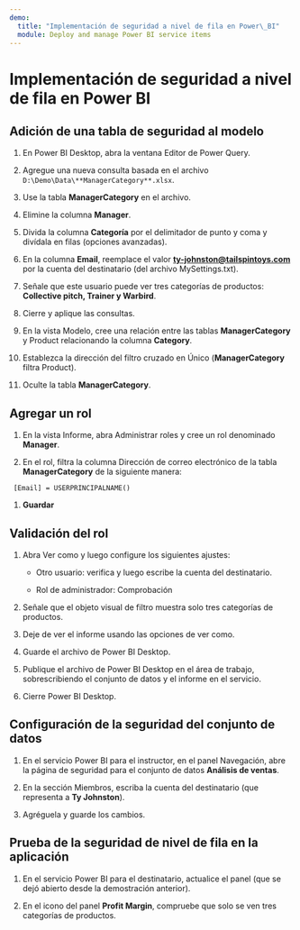 ```yaml
---
demo:
  title: "Implementación de seguridad a nivel de fila en Power\_BI"
  module: Deploy and manage Power BI service items
---
```


# Implementación de seguridad a nivel de fila en Power BI

## Adición de una tabla de seguridad al modelo

1. En Power BI Desktop, abra la ventana Editor de Power Query.

1. Agregue una nueva consulta basada en el archivo `D:\Demo\Data\**ManagerCategory**.xlsx`.

1. Use la tabla **ManagerCategory** en el archivo.

1. Elimine la columna **Manager**.

1. Divida la columna **Categoría** por el delimitador de punto y coma y divídala en filas (opciones avanzadas).

1. En la columna **Email**, reemplace el valor **<ty-johnston@tailspintoys.com>** por la cuenta del destinatario (del archivo MySettings.txt).

1. Señale que este usuario puede ver tres categorías de productos: **Collective pitch, Trainer y Warbird**.

1. Cierre y aplique las consultas.

1. En la vista Modelo, cree una relación entre las tablas **ManagerCategory** y Product relacionando la columna **Category**.

1. Establezca la dirección del filtro cruzado en Único (**ManagerCategory** filtra Product).

1. Oculte la tabla **ManagerCategory**.

## Agregar un rol

1. En la vista Informe, abra Administrar roles y cree un rol denominado **Manager**.

1. En el rol, filtra la columna Dirección de correo electrónico de la tabla **ManagerCategory** de la siguiente manera:

  ```dax
   [Email] = USERPRINCIPALNAME()
   ```

1. **Guardar**

## Validación del rol

1. Abra Ver como y luego configure los siguientes ajustes:

    - Otro usuario: verifica y luego escribe la cuenta del destinatario.

    - Rol de administrador: Comprobación

1. Señale que el objeto visual de filtro muestra solo tres categorías de productos.

1. Deje de ver el informe usando las opciones de ver como.

1. Guarde el archivo de Power BI Desktop.

1. Publique el archivo de Power BI Desktop en el área de trabajo, sobrescribiendo el conjunto de datos y el informe en el servicio.

1. Cierre Power BI Desktop.

## Configuración de la seguridad del conjunto de datos

1. En el servicio Power BI para el instructor, en el panel Navegación, abre la página de seguridad para el conjunto de datos **Análisis de ventas**.

1. En la sección Miembros, escriba la cuenta del destinatario (que representa a **Ty Johnston**).

1. Agréguela y guarde los cambios.

## Prueba de la seguridad de nivel de fila en la aplicación

1. En el servicio Power BI para el destinatario, actualice el panel (que se dejó abierto desde la demostración anterior).

1. En el icono del panel **Profit Margin**, compruebe que solo se ven tres categorías de productos.
